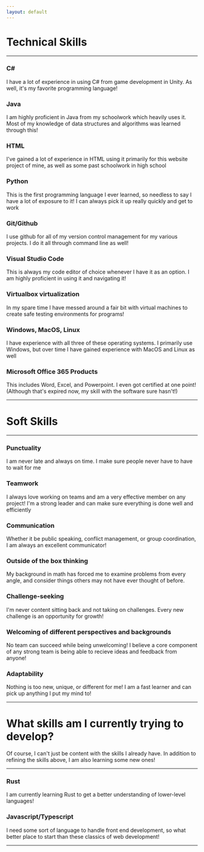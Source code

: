 ```yaml
---
layout: default
---
```


<h1 style="font-weight: bold">Technical Skills</h1>
<hr>

<h3>C#</h3>
<span>I have a lot of experience in using C# from game development in Unity. As well, it's my favorite programming language!</span>

<h3>Java</h3>
<span>I am highly proficient in Java from my schoolwork which heavily uses it. Most of my knowledge of data structures and algorithms was learned through this!</span>

<h3>HTML</h3>
<span>I've gained a lot of experience in HTML using it primarily for this website project of mine, as well as some past schoolwork in high school</span>

<h3>Python</h3>
<span>This is the first programming language I ever learned, so needless to say I have a lot of exposure to it! I can always pick it up really quickly and get to work</span>

<h3>Git/Github</h3>
<span>I use github for all of my version control management for my various projects. I do it all through command line as well!</span>

<h3>Visual Studio Code</h3>
<span>This is always my code editor of choice whenever I have it as an option. I am highly proficient in using it and navigating it!</span>

<h3>Virtualbox virtualization</h3>
<span>In my spare time I have messed around a fair bit with virtual machines to create safe testing environments for programs!</span>

<h3>Windows, MacOS, Linux</h3>
<span>I have experience with all three of these operating systems. I primarily use Windows, but over time I have gained experience with MacOS and Linux as well</span>

<h3>Microsoft Office 365 Products</h3>
<span>This includes Word, Excel, and Powerpoint. I even got certified at one point! (Although that's expired now, my skill with the software sure hasn't!)</span>

<hr>
<h1 style="font-weight: bold">Soft Skills</h1>
<hr>

<h3>Punctuality</h3>
<span>I am never late and always on time. I make sure people never have to have to wait for me</span>

<h3>Teamwork</h3>
<span>I always love working on teams and am a very effective member on any project! I'm a strong leader and can make sure everything is done well and efficiently</span>

<h3>Communication</h3>
<span>Whether it be public speaking, conflict management, or group coordination, I am always an excellent communicator!</span>

<h3>Outside of the box thinking</h3>
<span>My background in math has forced me to examine problems from every angle, and consider things others may not have ever thought of before.</span>

<h3>Challenge-seeking</h3>
<span>I'm never content sitting back and not taking on challenges. Every new challenge is an opportunity for growth!</span>

<h3>Welcoming of different perspectives and backgrounds</h3>
<span>No team can succeed while being unwelcoming! I believe a core component of any strong team is being able to recieve ideas and feedback from anyone!</span>

<h3>Adaptability</h3>
<span>Nothing is too new, unique, or different for me! I am a fast learner and can pick up anything I put my mind to!</span>

<hr>
<h1 style="font-weight: bold">What skills am I currently trying to develop?</h1>
<span>Of course, I can't just be content with the skills I already have. In addition to refining the skills above, I am also learning some new ones!</span>
<hr>

<h3>Rust</h3>
<span>I am currently learning Rust to get a better understanding of lower-level languages!</span>

<h3>Javascript/Typescript</h3>
<span>I need some sort of language to handle front end development, so what better place to start than these classics of web development!</span>

<hr>
